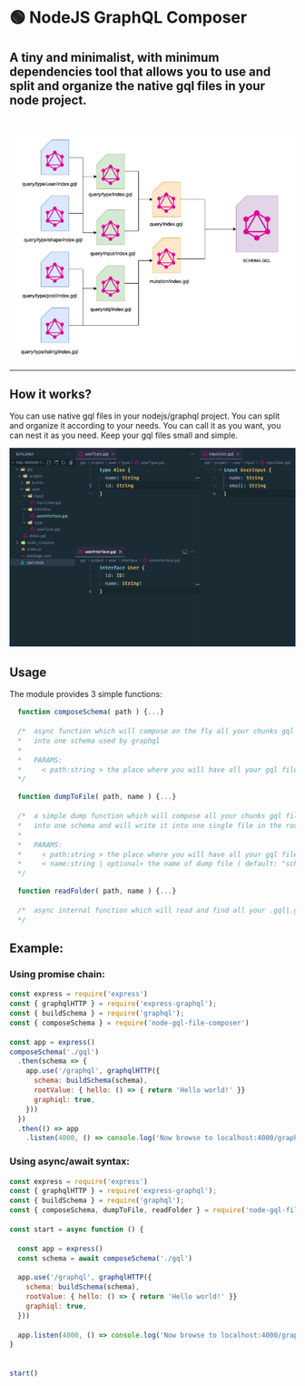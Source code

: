 # 🟢  NodeJS GraphQL Composer

## A tiny and minimalist, with minimum dependencies tool that allows you to use and split and organize the native gql files in your node project.
<br/>
<br/>


<center><img width="600px" style="max-width: 100%; margin-right: auto;  margin-left: auto; " src="https://raw.githubusercontent.com/nudelx/node-gql-schema-composer/main/doc/title_img.png"/></center>

---
## How it works?

You can use native gql files in your nodejs/graphql project. You can split and organize it according to your needs. You can call it as you want, you can nest it as you need. Keep your gql files small and simple.

<img style="max-width: 100%; margin-right: auto;  margin-left: auto; " src="https://raw.githubusercontent.com/nudelx/node-gql-schema-composer/main/doc/organize.png"/>

## Usage

The module provides 3 simple functions:
```js
  function composeSchema( path ) {...}

  /*  async function which will compose on the fly all your chunks gql files
  *   into one schema used by graphql
  *   
  *   PARAMS: 
  *     < path:string > the place where you will have all your gql files/folders 
  */
```

```js
  function dumpToFile( path, name ) {...}

  /*  a simple dump function which will compose all your chunks gql files
  *   into one schema and will write it into one single file in the root folder, according to the name, which is has a default *   name "schema"
  *   
  *   PARAMS: 
  *     < path:string > the place where you will have all your gql files/folders 
  *     < name:string | optional> the name of dump file ( default: "schema.gql")
  */
```

```js
  function readFolder( path, name ) {...}

  /*  async internal function which will read and find all your .gql|.graphql files under provided path 
  */
```

## Example:

### Using promise chain:

```js
const express = require('express')
const { graphqlHTTP } = require('express-graphql');
const { buildSchema } = require('graphql');
const { composeSchema } = require('node-gql-file-composer')

const app = express()
composeSchema('./gql')
  .then(schema => {
    app.use('/graphql', graphqlHTTP({
      schema: buildSchema(schema),
      rootValue: { hello: () => { return 'Hello world!' }}
      graphiql: true,
    }))
  })
  .then(() => app
    .listen(4000, () => console.log('Now browse to localhost:4000/graphql')))

```
### Using async/await syntax:
```js
const express = require('express')
const { graphqlHTTP } = require('express-graphql');
const { buildSchema } = require('graphql');
const { composeSchema, dumpToFile, readFolder } = require('node-gql-file-composer')

const start = async function () {

  const app = express()
  const schema = await composeSchema('./gql')

  app.use('/graphql', graphqlHTTP({
    schema: buildSchema(schema),
    rootValue: { hello: () => { return 'Hello world!' }}
    graphiql: true,
  }))

  app.listen(4000, () => console.log('Now browse to localhost:4000/graphql'))
}


start()
```